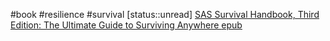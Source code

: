 #book #resilience  #survival 
[status::unread]
[SAS Survival Handbook, Third Edition: The Ultimate Guide to Surviving Anywhere ](https://www.amazon.com/SAS-Survival-Handbook-Third-Surviving/dp/0062378074)
[epub](/Data/Books/[John_'Lofty'_Wiseman]_SAS_Survival_Handbook,_Thir(z-lib.org).epub)